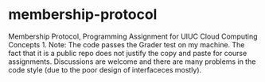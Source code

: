 # membership-protocol
Membership Protocol, Programming Assignment for UIUC Cloud Computing Concepts 1.
Note:
The code passes the Grader test on my machine.
The fact that it is a public repo does not justify the copy and paste for course assignments.
Discussions are welcome and there are many problems in the code style (due to the poor design of interfaceces mostly).
